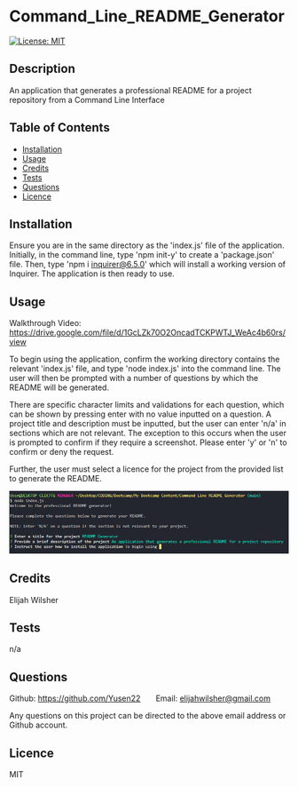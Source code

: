 # Command_Line_README_Generator 

  [![License: MIT](https://img.shields.io/badge/License-MIT-yellow.svg)](https://opensource.org/licenses/MIT)

## Description 
An application that generates a professional README for a project repository from a Command Line Interface 

## Table of Contents

- [Installation](#installation)
- [Usage](#usage)
- [Credits](#credits)
- [Tests](#tests)
- [Questions](#questions)
- [Licence](#licence)

## Installation
 
Ensure you are in the same directory as the 'index.js' file of the application. Initially, in the command line, type 'npm init-y' to create a 'package.json' file. Then, type 'npm i inquirer@6.5.0' which will install a working version of Inquirer. The application is then ready to use. 

## Usage

Walkthrough Video: https://drive.google.com/file/d/1GcLZk70O2OncadTCKPWTJ_WeAc4b60rs/view

To begin using the application, confirm the working directory contains the relevant 'index.js' file, and type 'node index.js' into the command line. The user will then be prompted with a number of questions by which the README will be generated. 

There are specific character limits and validations for each question, which can be shown by pressing enter with no value inputted on a question. A project title and description must be inputted, but the user can enter 'n/a' in sections which are not relevant. The exception to this occurs when the user is prompted to confirm if they require a screenshot. Please enter 'y' or 'n' to confirm or deny the request. 

Further, the user must select a licence for the project from the provided list to generate the README. 

![Screenshot](./README_Generator.png)



## Credits

Elijah Wilsher 

## Tests

n/a

## Questions

Github: https://github.com/Yusen22 &nbsp;&nbsp;&nbsp;&nbsp;&nbsp;&nbsp;Email: elijahwilsher@gmail.com 

Any questions on this project can be directed to the above email address or Github account.

## Licence

MIT
